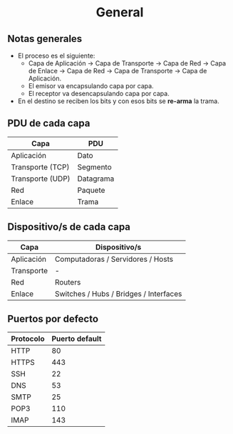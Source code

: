 <h1 align="center">General</h1>

## Notas generales

-   El proceso es el siguiente:
    -   Capa de Aplicación → Capa de Transporte → Capa de Red → Capa de Enlace → Capa de Red → Capa de Transporte → Capa de Aplicación.
    -   El emisor va encapsulando capa por capa.
    -   El receptor va desencapsulando capa por capa.
-   En el destino se reciben los bits y con esos bits se **re-arma** la trama.

## PDU de cada capa

| Capa             | PDU       |
| ---------------- | --------- |
| Aplicación       | Dato      |
| Transporte (TCP) | Segmento  |
| Transporte (UDP) | Datagrama |
| Red              | Paquete   |
| Enlace           | Trama     |

## Dispositivo/s de cada capa

| Capa       | Dispositivo/s                          |
| ---------- | -------------------------------------- |
| Aplicación | Computadoras / Servidores / Hosts      |
| Transporte | -                                      |
| Red        | Routers                                |
| Enlace     | Switches / Hubs / Bridges / Interfaces |

## Puertos por defecto

| Protocolo | Puerto default |
| --------- | -------------- |
| HTTP      | 80             |
| HTTPS     | 443            |
| SSH       | 22             |
| DNS       | 53             |
| SMTP      | 25             |
| POP3      | 110            |
| IMAP      | 143            |
